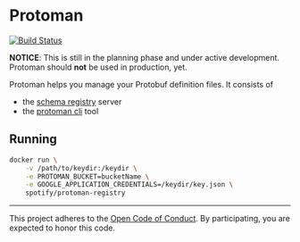 # Protoman
[![Build Status](https://travis-ci.org/spotify/protoman.svg?branch=master)](https://travis-ci.org/spotify/protoman)

**NOTICE**: This is still in the planning phase and under active development. Protoman should **not** be used in production, yet.

Protoman helps you manage your Protobuf definition files. It consists of
 - the [schema registry](./registry) server
 - the [protoman cli](./cli) tool

## Running

```bash
docker run \
    -v /path/to/keydir:/keydir \
    -e PROTOMAN_BUCKET=bucketName \
    -e GOOGLE_APPLICATION_CREDENTIALS=/keydir/key.json \
    spotify/protoman-registry
```

---
This project adheres to the [Open Code of Conduct](https://github.com/spotify/code-of-conduct/blob/master/code-of-conduct.md). By participating, you are
expected to honor this code.
